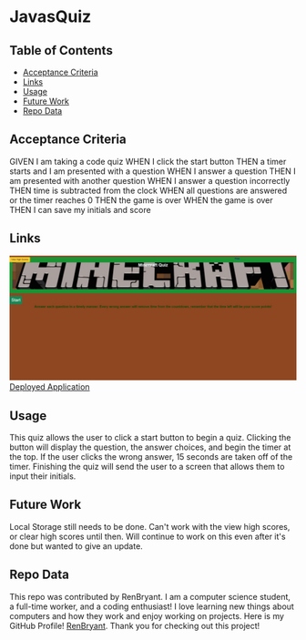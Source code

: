 # JavasQuiz

  ## Table of Contents

  * [Acceptance Criteria](#acceptance-criteria)
  * [Links](#links)  
  * [Usage](#usage)
  * [Future Work](#future-work)
  * [Repo Data](#repo)


## Acceptance Criteria
GIVEN I am taking a code quiz
WHEN I click the start button
THEN a timer starts and I am presented with a question
WHEN I answer a question
THEN I am presented with another question
WHEN I answer a question incorrectly
THEN time is subtracted from the clock
WHEN all questions are answered or the timer reaches 0
THEN the game is over
WHEN the game is over
THEN I can save my initials and score


## Links
![Code Quiz](./assets/images/CodeQuiz.jpg)
[Deployed Application](https://renbryant.github.io/JavasQuiz/)


## Usage
This quiz allows the user to click a start button to begin a quiz. Clicking the button will display the question, the answer choices, and begin the timer at the top. If the user clicks the wrong answer, 15 seconds are taken off of the timer. Finishing the quiz will send the user to a screen that allows them to input their initials.

## Future Work
Local Storage still needs to be done. Can't work with the view high scores, or clear high scores until then. Will continue to work on this even after it's done but wanted to give an update.


## Repo Data
This repo was contributed by RenBryant. I am a computer science student, a full-time worker, and a coding enthusiast! I love learning new things about computers and how they work and enjoy working on projects. Here is my GitHub Profile! [RenBryant](https://github.com/RenBryant). Thank you for checking out this project!
